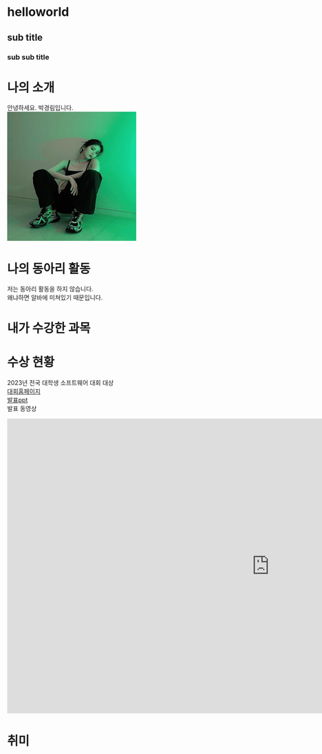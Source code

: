 # helloworld
## sub title
### sub sub title

# 나의 소개

안녕하세요. 박경림입니다. <br>
<img src = "1.jpg" width = "300" height = "300"/> <br>

# 나의 동아리 활동

저는 동아리 활동을 하지 않습니다. <br>
왜냐하면 알바에 미쳐있기 때문입니다.

# 내가 수강한 과목

# 수상 현황

2023년 전국 대학생 소프트웨어 대회 대상<br>
[대회홈페이지](https://www.nave.com) <br>
[발표ppt](/presentation.pptx)<br>
발표 동영상<br>
<iframe width="1217" height="685" src="https://www.youtube.com/embed/9xdQEfG_gmE" title="식당에서 혼밥 잘하는 방법" frameborder="0" allow="accelerometer; autoplay; clipboard-write; encrypted-media; gyroscope; picture-in-picture; web-share" allowfullscreen></iframe>

# 취미
